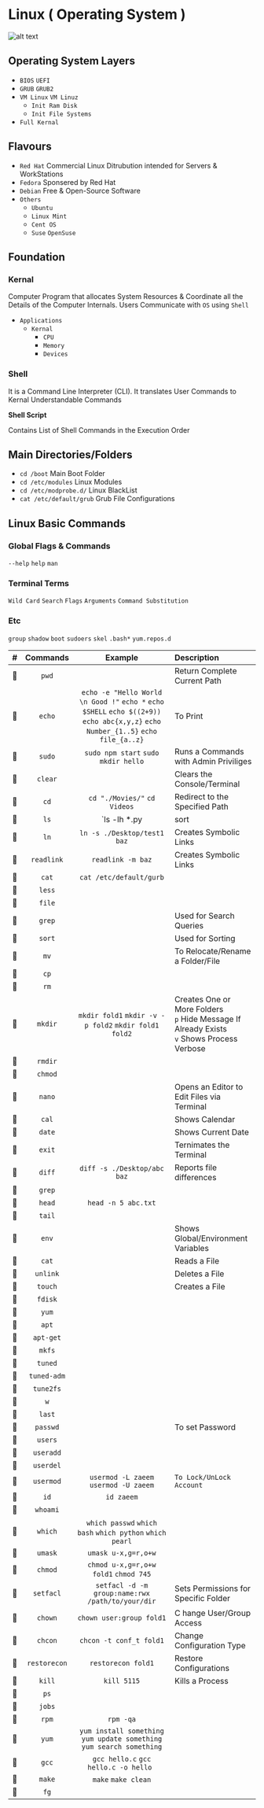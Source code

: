 # Linux ( Operating System )

![alt text](https://cdn.wallpapersafari.com/58/27/Bytxi1.jpg)

<script src="https://cdnjs.cloudflare.com/ajax/libs/js-sequence-diagrams/1.0.6/sequence-diagram-min.js" ></script>

## Operating System Layers

- `BIOS` `UEFI`
- `GRUB` `GRUB2`
- `VM Linux` `VM Linuz`
    - `Init Ram Disk`
    - `Init File Systems`
- `Full Kernal`

## Flavours

- `Red Hat` Commercial Linux Ditrubution intended for Servers & WorkStations
- `Fedora` Sponsered by Red Hat
- `Debian` Free & Open-Source Software
- `Others`
    - `Ubuntu`
    - `Linux Mint`
    - `Cent OS`
    - `Suse` `OpenSuse`

## Foundation

### Kernal

Computer Program that allocates System Resources & Coordinate all the Details of the Computer Internals. Users Communicate with `OS` using `Shell`

- `Applications`
    - `Kernal` 
        - `CPU`
        - `Memory`
        - `Devices`

### Shell

It is a Command Line Interpreter (CLI). It translates User Commands to Kernal Understandable Commands

**Shell Script**

Contains List of Shell Commands in the Execution Order 

## Main Directories/Folders

- `cd /boot` Main Boot Folder
- `cd /etc/modules` Linux Modules
- `cd /etc/modprobe.d/` Linux BlackList
- `cat /etc/default/grub` Grub File Configurations

## Linux Basic Commands

### Global Flags & Commands

`--help` `help` `man`

### Terminal Terms

`Wild Card` `Search` `Flags` `Arguments` `Command Substitution`

### Etc

`group` `shadow` `boot` `sudoers` `skel` `.bash*` `yum.repos.d`

| # | Commands | Example | Description |
| :-: | :--------: | :-------: | :----------- | 
| :orange_book: | `pwd` | | Return Complete Current Path |
| :orange_book: | `echo` | `echo -e "Hello World \n Good !"` `echo *` `echo $SHELL` `echo $((2+9))` `echo abc{x,y,z}` `echo Number_{1..5}` `echo file_{a..z}` | To Print | 
| :orange_book: | `sudo` | `sudo npm start` `sudo mkdir hello` | Runs a Commands with Admin Priviliges | 
| :orange_book: | `clear` | | Clears the Console/Terminal |
| :orange_book: | `cd` | `cd "./Movies/"` `cd Videos` | Redirect to the Specified Path | 
| :orange_book: | `ls` | `ls -lh *.py | sort | grep *hello` `ls -Zalh` | Returns the List of Files/Folders |
| :orange_book: | `ln` | `ln -s ./Desktop/test1 baz` | Creates Symbolic Links |
| :orange_book: | `readlink` | `readlink -m baz` | Creates Symbolic Links |
| :orange_book: | `cat` | `cat /etc/default/gurb` | | 
| :orange_book: | `less` |  | |
| :orange_book: | `file` |  | |
| :orange_book: | `grep` | | Used for Search Queries |
| :orange_book: | `sort` | | Used for Sorting |
| :orange_book: | `mv` |  | To Relocate/Rename a Folder/File |
| :orange_book: | `cp` |  | |
| :orange_book: | `rm` |  | |
| :orange_book: | `mkdir` | `mkdir fold1` `mkdir -v -p fold2` `mkdir fold1 fold2` | Creates One or More Folders<br />`p` Hide Message If Already Exists<br />`v` Shows Process Verbose |
| :orange_book: | `rmdir` |  | |
| :orange_book: | `chmod` |  | |
| :orange_book: | `nano` | | Opens an Editor to Edit Files via Terminal |
| :orange_book: | `cal` |  | Shows Calendar |
| :orange_book: | `date` |  | Shows Current Date |
| :orange_book: | `exit` |  | Ternimates the Terminal |
| :orange_book: | `diff` | `diff -s ./Desktop/abc baz` | Reports file differences |
| :orange_book: | `grep` | | |
| :orange_book: | `head` | `head -n 5 abc.txt` | |
| :orange_book: | `tail` | | |
| :orange_book: | `env` | | Shows Global/Environment Variables |
| :orange_book: | `cat` | | Reads a File |
| :orange_book: | `unlink` | | Deletes a File |
| :orange_book: | `touch` | | Creates a File |
| :orange_book: | `fdisk` | |  |
| :orange_book: | `yum` | | |
| :orange_book: | `apt` | | |
| :orange_book: | `apt-get` | | |
| :orange_book: | `mkfs` | | |
| :orange_book: | `tuned` | | |
| :orange_book: | `tuned-adm` | | |
| :orange_book: | `tune2fs` | | |
| :orange_book: | `w` | | |
| :orange_book: | `last` | | |
| :orange_book: | `passwd` | | To set Password |
| :orange_book: | `users` | | |
| :orange_book: | `useradd` | | |
| :orange_book: | `userdel` | | |
| :orange_book: | `usermod` | `usermod -L zaeem` `usermod -U zaeem` | `To Lock/UnLock Account` |
| :orange_book: | `id` | `id zaeem` | |
| :orange_book: | `whoami` | | |
| :orange_book: | `which` | `which passwd` `which bash` `which python` `which pearl` | |
| :orange_book: | `umask` | `umask u-x,g=r,o+w` | |
| :orange_book: | `chmod` | `chmod u-x,g=r,o+w fold1` `chmod 745` | |
| :orange_book: | `setfacl` | `setfacl -d -m group:name:rwx /path/to/your/dir` | Sets Permissions for Specific Folder |
| :orange_book: | `chown` | `chown user:group fold1` | C hange User/Group Access |
| :orange_book: | `chcon` | `chcon -t conf_t fold1` | Change Configuration Type |
| :orange_book: | `restorecon` | `restorecon fold1` | Restore Configurations |
| :orange_book: | `kill` | `kill 5115` | Kills a Process |
| :orange_book: | `ps` | | |
| :orange_book: | `jobs` | | |
| :orange_book: | `rpm` | `rpm -qa` | |
| :orange_book: | `yum` | `yum install something` `yum update something` `yum search something` | |
| :orange_book: | `gcc` | `gcc hello.c` `gcc hello.c -o hello ` | |
| :orange_book: | `make` | `make` `make clean` | |
| :orange_book: | `fg` |  | |